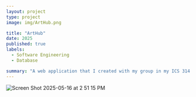 ```yaml
---
layout: project
type: project
image: img/ArtHub.png

title: "ArtHub"
date: 2025
published: true
labels:
  - Software Engineering
  - Database

summary: "A web application that I created with my group in my ICS 314 Software Engineering class."
---
```


![Screen Shot 2025-05-16 at 2 51 15 PM](https://github.com/user-attachments/assets/09b4e331-fe5a-472e-9389-3f65ce9e9c6b)

